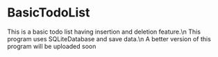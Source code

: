 # BasicTodoList
This is a basic todo list having insertion and deletion feature.\n
This program uses SQLiteDatabase and save data.\n
A better version of this program will be uploaded soon
